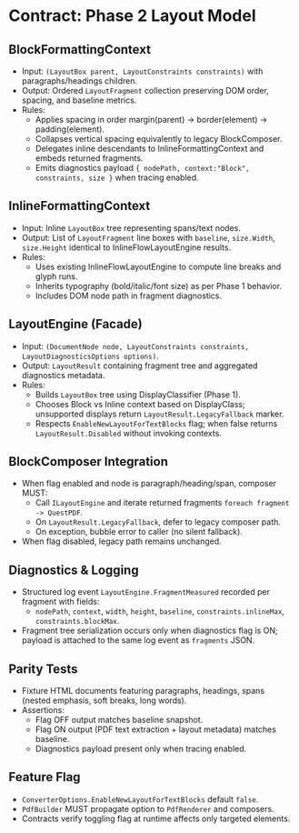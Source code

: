 # Contract: Phase 2 Layout Model

## BlockFormattingContext
- Input: `(LayoutBox parent, LayoutConstraints constraints)` with paragraphs/headings children.
- Output: Ordered `LayoutFragment` collection preserving DOM order, spacing, and baseline metrics.
- Rules:
  - Applies spacing in order margin(parent) -> border(element) -> padding(element).
  - Collapses vertical spacing equivalently to legacy BlockComposer.
  - Delegates inline descendants to InlineFormattingContext and embeds returned fragments.
  - Emits diagnostics payload `{ nodePath, context:"Block", constraints, size }` when tracing enabled.

## InlineFormattingContext
- Input: Inline `LayoutBox` tree representing spans/text nodes.
- Output: List of `LayoutFragment` line boxes with `baseline`, `size.Width`, `size.Height` identical to InlineFlowLayoutEngine results.
- Rules:
  - Uses existing InlineFlowLayoutEngine to compute line breaks and glyph runs.
  - Inherits typography (bold/italic/font size) as per Phase 1 behavior.
  - Includes DOM node path in fragment diagnostics.

## LayoutEngine (Facade)
- Input: `(DocumentNode node, LayoutConstraints constraints, LayoutDiagnosticsOptions options)`.
- Output: `LayoutResult` containing fragment tree and aggregated diagnostics metadata.
- Rules:
  - Builds `LayoutBox` tree using DisplayClassifier (Phase 1).
  - Chooses Block vs Inline context based on DisplayClass; unsupported displays return `LayoutResult.LegacyFallback` marker.
  - Respects `EnableNewLayoutForTextBlocks` flag; when false returns `LayoutResult.Disabled` without invoking contexts.

## BlockComposer Integration
- When flag enabled and node is paragraph/heading/span, composer MUST:
  - Call `ILayoutEngine` and iterate returned fragments `foreach fragment -> QuestPDF`.
  - On `LayoutResult.LegacyFallback`, defer to legacy composer path.
  - On exception, bubble error to caller (no silent fallback).
- When flag disabled, legacy path remains unchanged.

## Diagnostics & Logging
- Structured log event `LayoutEngine.FragmentMeasured` recorded per fragment with fields:
  - `nodePath`, `context`, `width`, `height`, `baseline`, `constraints.inlineMax`, `constraints.blockMax`.
- Fragment tree serialization occurs only when diagnostics flag is ON; payload is attached to the same log event as `fragments` JSON.

## Parity Tests
- Fixture HTML documents featuring paragraphs, headings, spans (nested emphasis, soft breaks, long words).
- Assertions:
  - Flag OFF output matches baseline snapshot.
  - Flag ON output (PDF text extraction + layout metadata) matches baseline.
  - Diagnostics payload present only when tracing enabled.

## Feature Flag
- `ConverterOptions.EnableNewLayoutForTextBlocks` default `false`.
- `PdfBuilder` MUST propagate option to `PdfRenderer` and composers.
- Contracts verify toggling flag at runtime affects only targeted elements.
